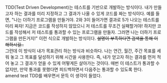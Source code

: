 TDD(Test Driven Development)는 테스트를 기반으로 개발하는 방식이다. 내가 만들고자 하는 결과를 미리 지정하고 그 결과가 나올 수 있게 코드를 짜는 방식이다. 예를 들면, "나는 더하기 프로그램을 만들거야. 2와 3이 들어가면 결과로 5가 나오는 테스트를 미리 짜자! 지금은 코드를 작성하지 않았으니 저 테스트를 무조건 실패할거야! 하지만 코드를 작성해서 저 테스트를 통과할 수 있는 프로그램을 만들자. 그러면 나는 더하기 프로그램을 만든거지!" 이런 식으로 개발하는 방식이다. ~~설명이 부족하다면 검색을 통해 이해하시길..~~<br>
그런데 이 방식이 내가 목표관리 하는 방식과 비슷하다. 나는 연간, 월간, 주간 목표를 세워 놓고 그 목표를 달성하기 위해 시간을 사용한다. 즉, 내가 얻고자 하는 결과를 먼저 적어 놓고 그 결과가 얻을 수 있게 어떻게든 살아가는 것이다. 매번 이 테스트가 통과할 수 없지만, 만약 통과를 못했다면 피드백하면서 다음주는 통과할 수 있도록 한다.<br> amend test
TDD를 배우면서 문득 이 생각이 들었다.  